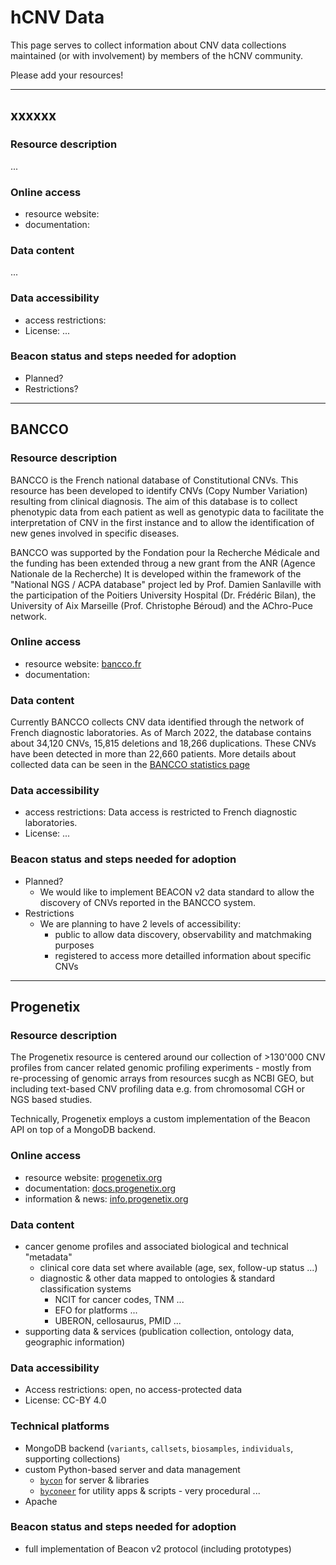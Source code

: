 # hCNV Data

This page serves to collect information about CNV data collections maintained
(or with involvement) by members of the hCNV community.

Please add your resources!

--------------------------------------------------------------------------------

## xxxxxx

### Resource description

...

### Online access

* resource website: []()
* documentation: []()

### Data content

...

### Data accessibility

* access restrictions: 
* License: ...

### Beacon status and steps needed for adoption

* Planned?
* Restrictions?

--------------------------------------------------------------------------------

## BANCCO

### Resource description

BANCCO is the French national database of Constitutional CNVs. This resource has been developed to identify CNVs (Copy Number Variation) resulting from clinical diagnosis.
The aim of this database is to collect phenotypic data from each patient as well as genotypic data to facilitate the interpretation of CNV in the first instance and to allow the identification of new genes involved in specific diseases.

BANCCO was supported by the Fondation pour la Recherche Médicale and the funding has been extended throug a new grant from the ANR (Agence Nationale de la Recherche)
It is developed within the framework of the "National NGS / ACPA database" project led by Prof. Damien Sanlaville with the participation of the Poitiers University Hospital (Dr. Frédéric Bilan), the University of Aix Marseille (Prof. Christophe Béroud) and the AChro-Puce network.


### Online access

* resource website: [bancco.fr](https://bancco.fr)
* documentation: []()

### Data content

Currently BANCCO collects CNV data identified through the network of French diagnostic laboratories. As of March 2022, the database contains about 34,120 CNVs, 15,815 deletions and 18,266 duplications. These CNVs have been detected in more than 22,660 patients. More details about collected data can be seen in the [BANCCO statistics page](https://bancco.fr/statistique) 

### Data accessibility

* access restrictions: Data access is restricted to French diagnostic laboratories.
* License: ...

### Beacon status and steps needed for adoption

* Planned?
  - We would like to implement BEACON v2 data standard to allow the discovery of CNVs reported in the BANCCO system. 
* Restrictions
  - We are planning to have 2 levels of accessibility:
    - public to allow data discovery, observability and matchmaking purposes
    - registered to access more detailled information about specific CNVs  

--------------------------------------------------------------------------------

## Progenetix

### Resource description

The Progenetix resource is centered around our collection of >130'000 CNV profiles
from cancer related genomic profiling experiments - mostly from re-processing  of 
genomic arrays from resources sucgh as NCBI GEO, but including text-based CNV profiling data
e.g. from chromosomal CGH or NGS based studies.

Technically, Progenetix employs a custom implementation of the Beacon API on top
of a MongoDB backend.

### Online access

* resource website: [progenetix.org](http://progenetix.org)
* documentation: [docs.progenetix.org](http://docs.progenetix.org)
* information & news: [info.progenetix.org](http://info.progenetix.org)

### Data content

* cancer genome profiles and associated biological and technical "metadata"
  - clinical core data set where available (age, sex, follow-up status ...)
  - diagnostic & other data mapped to ontologies & standard classification systems
    * NCIT for cancer codes, TNM ...
    * EFO for platforms ...
    * UBERON, cellosaurus, PMID ...
* supporting data & services (publication collection, ontology data, geographic information)

### Data accessibility

* Access restrictions: open, no access-protected data
* License: CC-BY 4.0

### Technical platforms

* MongoDB backend (`variants`, `callsets`, `biosamples`, `individuals`, supporting collections)
* custom Python-based server and data management
  - [`bycon`](http://github.com/progenetix/bycon) for server & libraries
  - [`byconeer`](http://github.com/progenetix/byconeer) for utility apps & scripts - very procedural ...
* Apache

### Beacon status and steps needed for adoption

* full implementation of Beacon v2 protocol (including prototypes)
